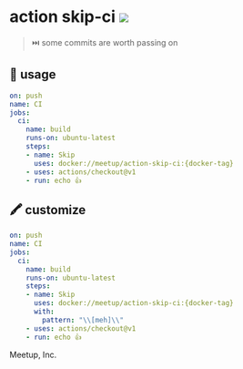 # action skip-ci [![](https://github.com/meetup/action-skip-ci/workflows/Main/badge.svg)](https://github.com/meetup/action-skip-ci/actions)

> ⏭️ some commits are worth passing on

## 🤸 usage

```yaml
on: push
name: CI
jobs:
  ci:
    name: build
    runs-on: ubuntu-latest
    steps:
    - name: Skip
      uses: docker://meetup/action-skip-ci:{docker-tag}
    - uses: actions/checkout@v1
    - run: echo 👍
```

## 🖍️ customize

```yaml
on: push
name: CI
jobs:
  ci:
    name: build
    runs-on: ubuntu-latest
    steps:
    - name: Skip
      uses: docker://meetup/action-skip-ci:{docker-tag}
      with:
        pattern: "\\[meh]\\"
    - uses: actions/checkout@v1
    - run: echo 👍
```


Meetup, Inc.